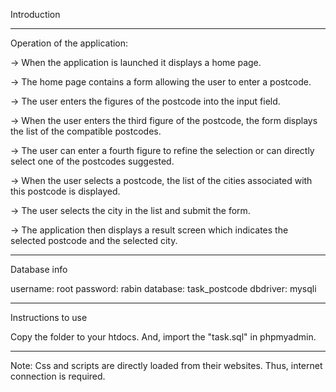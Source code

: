 Introduction
*******************

Operation of the application:

-> When the application is launched it displays a home page.

-> The home page contains a form allowing the user to enter a postcode.

-> The user enters the figures of the postcode into the input field.

-> When the user enters the third figure of the postcode, the form displays the list of the compatible postcodes.

-> The user can enter a fourth figure to refine the selection or can directly select one of the postcodes suggested.

-> When the user selects a postcode, the list of the cities associated with this postcode is displayed.

-> The user selects the city in the list and submit the form.

-> The application then displays a result screen which indicates the selected postcode and the selected city.
*******************

Database info

username: root
password: rabin
database: task_postcode
dbdriver: mysqli
*******************

Instructions to use

Copy the folder to your htdocs. And, import the "task.sql" in phpmyadmin.
*******************


Note: Css and scripts are directly loaded from their websites. Thus, internet connection is required.
